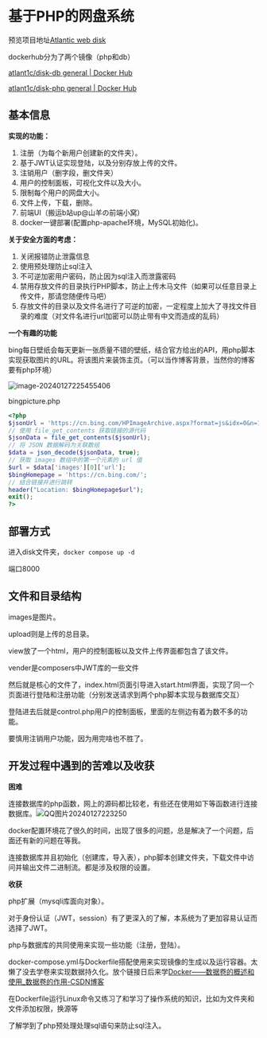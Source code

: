 # 基于PHP的网盘系统

预览项目地址[Atlantic web disk](http://8.130.42.53/)

dockerhub分为了两个镜像（php和db）

[atlant1c/disk-db general | Docker Hub](https://hub.docker.com/repository/docker/atlant1c/disk-db/general)

[atlant1c/disk-php general | Docker Hub](https://hub.docker.com/repository/docker/atlant1c/disk-php/general)

## 基本信息

**实现的功能：**

1. 注册（为每个新用户创建新的文件夹）。
2. 基于JWT认证实现登陆，以及分别存放上传的文件。
3. 注销用户（删字段，删文件夹）
4. 用户的控制面板，可视化文件以及大小。
5. 限制每个用户的网盘大小。
6. 文件上传，下载，删除。
7. 前端UI（搬运b站up@山羊の前端小窝）
8. docker一键部署(配置php-apache环境，MySQL初始化)。

**关于安全方面的考虑：**

1. 关闭报错防止泄露信息
2. 使用预处理防止sql注入
3. 不可逆加密用户密码，防止因为sql注入而泄露密码
4. 禁用存放文件的目录执行PHP脚本，防止上传木马文件（如果可以任意目录上传文件，那请您随便传马吧）
5. 存放文件的目录以及文件名进行了可逆的加密，一定程度上加大了寻找文件目录的难度（对文件名进行url加密可以防止带有中文而造成的乱码）

**一个有趣的功能**

bing每日壁纸会每天更新一张质量不错的壁纸，结合官方给出的API，用php脚本实现获取图片的URL。将该图片来装饰主页。（可以当作博客背景，当然你的博客要有php环境）

![image-20240127225455406](https://f1gure-bed.obs.cn-southwest-2.myhuaweicloud.com/image-20240127225455406.png)

bingpicture.php

```php
<?php
$jsonUrl = 'https://cn.bing.com/HPImageArchive.aspx?format=js&idx=0&n=1&mkt=zh-CN';
// 使用 file_get_contents 获取链接的源代码
$jsonData = file_get_contents($jsonUrl);
// 将 JSON 数据解码为关联数组
$data = json_decode($jsonData, true);
// 获取 images 数组中的第一个元素的 url 值
$url = $data['images'][0]['url'];
$bingHomepage = 'https://cn.bing.com/';
// 结合链接并进行跳转
header("Location: $bingHomepage$url");
exit();
?>
```

## 部署方式

进入disk文件夹，`docker compose up -d`

端口8000

## 文件和目录结构

images是图片。

upload则是上传的总目录。

view放了一个html，用户的控制面板以及文件上传界面都包含了该文件。

vender是composers中JWT库的一些文件

然后就是核心的文件了，index.html页面引导进入start.html界面，实现了同一个页面进行登陆和注册功能（分别发送请求到两个php脚本实现与数据库交互）

登陆进去后就是control.php用户的控制面板，里面的左侧边有着为数不多的功能。

要慎用注销用户功能，因为用完啥也不胜了。

## 开发过程中遇到的苦难以及收获

**困难**

连接数据库的php函数，网上的源码都比较老，有些还在使用如下等函数进行连接数据库。![QQ图片20240127223250](https://f1gure-bed.obs.cn-southwest-2.myhuaweicloud.com/QQ%E5%9B%BE%E7%89%8720240127223250.png)

docker配置环境花了很久的时间，出现了很多的问题，总是解决了一个问题，后面还有新的问题在等我。

连接数据库并且初始化（创建库，导入表），php脚本创建文件夹，下载文件中访问并输出文件二进制流。都是涉及权限的设置。

**收获**

php扩展（mysqli库面向对象）。

对于身份认证（JWT，session）有了更深入的了解，本系统为了更加容易认证而选择了JWT。

php与数据库的共同使用来实现一些功能（注册，登陆）。

docker-compose.yml与Dockerfile搭配使用来实现镜像的生成以及运行容器。太懒了没去学卷来实现数据持久化。放个链接日后来学[Docker——数据卷的概述和使用_数据卷的作用-CSDN博客](https://blog.csdn.net/wpc2018/article/details/121634538)

在Dockerfile运行Linux命令又练习了和学习了操作系统的知识，比如为文件夹和文件添加权限，换源等

了解学到了php预处理处理sql语句来防止sql注入。